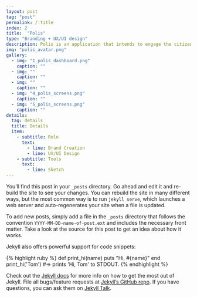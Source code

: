```yaml
---
layout: post
tag: "post"
permalink: /:title
index: 2
title:  "Polis"
type: "Branding + UX/UI design"
description: Polis is an application that intends to engage the citizens to participate in the decisions of his country, city, company, school or any other institution he belongs to, by creating a voting system that allows the user to give is opinion and to see the general public decision. This application makes possible for the user to approve and disapprove ideas that can be added to the application by a another citizen, a deputy or another entity, which makes possible to collect the public opinion outside the standard voting system. This project consisted in the development of the brand and the UX/UI design of the application screens.
img: "polis_avatar.png"
gallery:
  - img: "1_polis_dashboard.png"
    caption: ""
  - img: ""
    caption: ""
  - img: ""
    caption: ""
  - img: "4_polis_screens.png"
    caption: ""
  - img: "5_polis_screens.png"
    caption: ""
details:
  tag: details
  title: Details
  item:
    - subtitle: Role
      text:
        - line: Brand Creation
        - line: UX/UI Design
    - subtitle: Tools
      text:
        - line: Sketch
---
```

You’ll find this post in your `_posts` directory. Go ahead and edit it and re-build the site to see your changes. You can rebuild the site in many different ways, but the most common way is to run `jekyll serve`, which launches a web server and auto-regenerates your site when a file is updated.

To add new posts, simply add a file in the `_posts` directory that follows the convention `YYYY-MM-DD-name-of-post.ext` and includes the necessary front matter. Take a look at the source for this post to get an idea about how it works.

Jekyll also offers powerful support for code snippets:

{% highlight ruby %}
def print_hi(name)
  puts "Hi, #{name}"
end
print_hi('Tom')
#=> prints 'Hi, Tom' to STDOUT.
{% endhighlight %}

Check out the [Jekyll docs][jekyll-docs] for more info on how to get the most out of Jekyll. File all bugs/feature requests at [Jekyll’s GitHub repo][jekyll-gh]. If you have questions, you can ask them on [Jekyll Talk][jekyll-talk].

[jekyll-docs]: https://jekyllrb.com/docs/home
[jekyll-gh]:   https://github.com/jekyll/jekyll
[jekyll-talk]: https://talk.jekyllrb.com/
